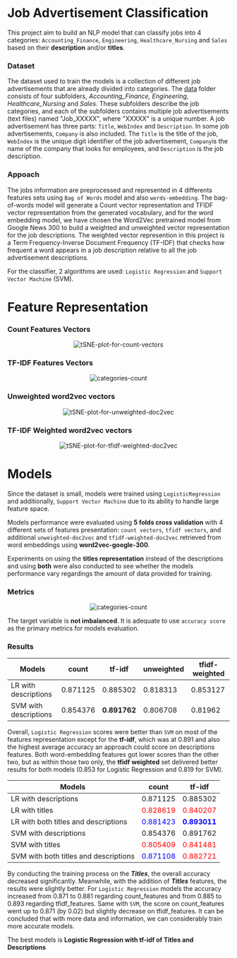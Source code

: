 # Job Advertisement Classification

This project aim to build an NLP model that can classify jobs into 4 categories: `Accounting_Finance`, `Engineering`, `Healthcare_Nursing` and `Sales` based on their **description** and/or **titles**. 

### Dataset
The dataset used to train the models is a collection of different job advertisements that are already divided into categories. 
The [data](../main/data) folder consists of four subfolders, *Accounting_Finance, Engineering, Healthcare_Nursing* and *Sales*. These subfolders describe the job categories, and each of the subfolders contains multiple job advertisements (text files) named "Job_XXXXX", where "XXXXX" is a unique number. 
A job advertisement has three parts: `Title`, `WebIndex` and `Description`. In some job advertisements, `Company` is also included. 
The `Title` is the title of the job, `WebIndex` is the unique digit identifier of the job advertisement, `Company`is the name of the company that looks for employees, and `Description` is the job description.

### Appoach
The jobs information are preprocessed and represented in 4 differents features sets using `Bag of Words` model and also `words-embedding`. 
The bag-of-words model will generate a Count vector representation and TFIDF vector representation from the generated vocabulary, 
and for the word embedding model, we have chosen the Word2Vec pretrained model from Google News 300 to build a weighted and unweighted vector representation for the job descriptions. 
The weighted vector represention in this project is a Term Frequency-Inverse Document Frequency (TF-IDF) that checks how frequent a word appears in a job description relative to all the job advertisement descriptions. 

For the classifier, 2 algorithms are used: `Logistic Regression` and  `Support Vector Machine` (SVM).

# Feature Representation
### Count Features Vectors
<p align="center">
  <img src="https://github.com/tringuyenbao/Job-Advertisement-Classification/blob/main/images/tSNE-plot-for-count-vectors.png?raw=true" alt="tSNE-plot-for-count-vectors"/>
</p>

### TF-IDF Features Vectors
<p align="center">
  <img src="https://github.com/tringuyenbao/Job-Advertisement-Classification/blob/main/images/tSNE-plot-for-tfidf-vectors.png?raw=true" alt="categories-count"/>
</p>

### Unweighted word2vec vectors
<p align="center">
  <img src="https://github.com/tringuyenbao/Job-Advertisement-Classification/blob/main/images/tSNE-plot-for-unweighted-doc2vec.png?raw=true" alt="tSNE-plot-for-unweighted-doc2vec"/>
</p>

### TF-IDF Weighted word2vec vectors
<p align="center">
  <img src="https://github.com/tringuyenbao/Job-Advertisement-Classification/blob/main/images/tSNE-plot-for-tfidf-weighted-doc2vec.png?raw=true" alt="tSNE-plot-for-tfidf-weighted-doc2vec"/>
</p>

# Models

Since the dataset is small, models were trained using `LogisticRegression` and additionally, `Support Vector Machine` due to its ability to handle large feature space.

Models performance were evaluated using **5 folds cross validation** with 4 different sets of features presentation: `count vectors`, `tfidf vectors`, and additional `unweighted-doc2vec` and `tfidf-weighted-doc2vec` retrieved from word embeddings using **word2vec-google-300**.

Experiments on using the **titles representation** instead of the descriptions and using **both** were also conducted to see whether the models performance vary regardings the amount of data provided for training.

### Metrics
<p align="center">
  <img src="https://github.com/tringuyenbao/Job-Advertisement-Classification/blob/main/images/categories-count.png?raw=true" alt="categories-count"/>
</p>

The target variable is **not imbalanced**. It is adequate to use `accuracy score` as the primary metrics for models evaluation.

### Results

|Models                     |count    |tf-idf       |unweighted    |tfidf-weighted |
|---------------------------|---------|-------------|--------------|---------------|
|LR with descriptions       |0.871125 |0.885302     |0.818313      |0.853127       |
|SVM with descriptions      |0.854376 |**0.891762** |0.806708      |0.81962        |

Overall, `Logistic Regression` scores were better than `SVM` on most of the features representation except for the **tf-idf**, which was at 0.891 and also the highest average accuracy an approach could score on descriptions features. Both word-embedding features got lower scores than the other two, but as within those two only, the **tfidf weighted** set delivered better results for both models (0.853 for Logistic Regression and 0.819 for SVM). 


|Models                               |count                                    |tf-idf                                      |
|-------------------------------------|-----------------------------------------|--------------------------------------------|
|LR with descriptions                 |0.871125                                 |0.885302                                    |
|LR with titles                       |<span style="color:red">0.828619</span>  |<span style="color:red">0.840207</span>     |
|LR with both titles and descriptions |<span style="color:blue">0.881423</span> |<span style="color:blue">**0.893011**</span>|
|SVM with descriptions                |0.854376                                 |0.891762                                    |
|SVM with titles                      |<span style="color:red">0.805409</span>  |<span style="color:red">0.841481</span>     |
|SVM with both titles and descriptions|<span style="color:blue"> 0.871108</span>|<span style="color:red">0.882721</span>     |

By conducting the training process on the ***Titles***, the overall accuracy decreased significantly. Meanwhile, with the addition of ***Titles*** features, the results were slightly better. For `Logistic Regression` models the accuracy increased from 0.871 to 0.881 regarding count_features and from 0.885 to 0.893 regarding tfidf_features. Same with `SVM`, the score on count_features went up to 0.871 (by 0.02) but slightly decrease on tfidf_features. It can be concluded that with more data and information, we can considerably train more accurate models.

The best models is **Logistic Regression with tf-idf of Titles and Descriptions**
